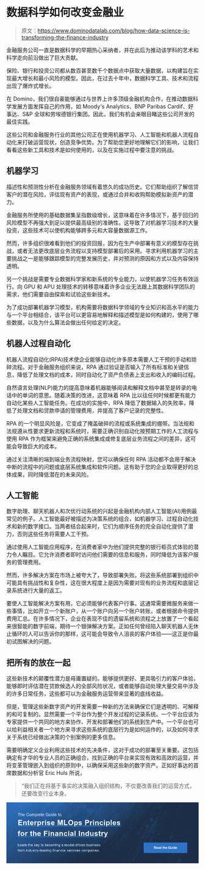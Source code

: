 # 数据科学如何改变金融业

> 原文：<https://www.dominodatalab.com/blog/how-data-science-is-transforming-the-finance-industry>

金融服务公司一直是数据科学的早期热心采纳者，并在此后为推动该学科的艺术和科学走向前沿做出了巨大贡献。

保险、银行和投资公司都从数百甚至数千个数据点中获取大量数据，以构建旨在实现最大增长和最小风险的模型。因此，在过去十年中，数据科学工具、技术和流程出现了爆炸式增长。

在 Domino，我们很自豪能够通过与世界上许多顶级金融机构合作，在推动数据科学发展方面发挥自己的作用，如 Moody's Analytics、BNP Paribas Cardif、好事达、S&P 全球和劳埃德银行集团。因此，我们有机会亲眼目睹这些公司开发的最佳实践。

这些公司和金融服务行业的其他公司正在使用机器学习、人工智能和机器人流程自动化来打破运营现状，创造竞争优势。为了帮助您更好地理解它们的影响，让我们看看这些新工具和技术是如何使用的，以及在实施过程中要注意的挑战。

## 机器学习

描述性和预测性分析在金融服务领域有着悠久的成功历史。它们帮助组织了解信贷客户的潜在风险，评估现有资产的表现，或通过合并和收购帮助模拟新资产的潜力。

金融服务所使用的基础数据集呈指数级增长，这意味着在许多情况下，基于回归的风险模型不再强大到足以提供最高级别的准确性。这导致了对机器学习技术的大量投资，这些技术可以使机构能够跨多元和大容量数据源工作。

然而，许多组织很难看到他们的投资回报，因为在生产中部署有意义的模型存在挑战，或者无法更改底层业务流程以支持模型部署后的采用。寻求利用机器学习的主要挑战之一是能够跟踪模型的完整发展历史，并对预测的原因和方式以及内容保持透明。

另一个挑战是需要专业数据科学家和新系统的专业能力，以使机器学习任务有效运行。向 GPU 和 APU 处理技术的转移意味着许多企业无法跟上其数据科学团队的需求，他们需要自由探索和试验这些新技术。

为了成功部署机器学习模型，机构需要将数据科学领域的专业知识和高水平的能力与一个平台相结合，该平台可以更容易地解释和描述模型是如何构建的，使用了哪些数据，以及为什么算法会做出任何给定的决定。

## 机器人过程自动化

机器人流程自动化(RPA)技术使企业能够自动化许多原本需要人工干预的手动和琐碎流程。对于金融服务组织来说，RPA 通过验证是否输入了所有标准和关键信息，降低了处理文档的成本，同时自动化了资产负债表上支出和收入的编码过程。

自然语言处理(NLP)能力的提高意味着机器能够阅读和解释文档中甚至是转录的电话中的单词的意思。随着决策的改进，这意味着 RPA 比以往任何时候都更有能力自动化某些人工智能任务。在成功的实施中，RPA 降低了数据输入的失败率，降低了处理文档和贷款申请的管理费用，并提高了客户记录的完整性。

RPA 的一个明显风险是，它变成了掩盖破碎的流程或系统集成的绷带。当法规和法规遵从性要求更新流程和系统时，需要正确识别自动化按预期工作的人工流程与使用 RPA 作为框架来避免正确的系统集成或修复底层业务流程之间的差异，这可能会导致巨大的成本。

通过关注清晰的端到端业务流程映射，您可以确保任何 RPA 活动都不会用于解决中断的流程中的问题或底层系统集成和软件问题。这有助于您的企业取得更好的总体成果，同时降低潜在的未来风险。

## 人工智能

数字助理、聊天机器人和次优行动系统的兴起是金融机构内部人工智能(AI)用例最常见的例子。人工智能最好被描述为决策系统的组合，如机器学习、过程自动化技术和新的数字接口。当两者结合起来时，它们为顺序任务的完全自动化提供了潜力，否则这些任务将需要人工干预。

通过使用人工智能应用程序，在消费者家中为他们提供完整的银行柜员式体验的潜力令人瞩目。它允许消费者即时访问他们需要的信息和服务，同时降低为该客户服务的管理费用。

然而，许多解决方案在市场上被夸大了，导致部署失败。将这些系统部署到组织中可能具有挑战性和复杂性，这在很大程度上是因为需要对现有的业务流程和底层记录系统进行大量的返工。

要使人工智能解决方案有用，它必须能够代表客户行事。这通常需要微服务来做一些事情，比如开立一个新账户，从一个账户向另一个账户转账，或者根据命令提供费用汇总。在许多情况下，企业在表现不佳的遗留系统和流程之上放置了一个看起来很智能的数字前端，期待一个银弹解决方案。正如任何曾经陷入聊天机器人无休止循环的人可以告诉你的那样，这可能会导致令人沮丧的客户体验——这正是你最初试图解决的问题。

## 把所有的放在一起

这些新技术的颠覆性潜力是毋庸置疑的。能够提供更好、更具吸引力的客户体验，能够即时评估潜在贷款候选人的全部风险状况，或者能够自动处理大量交易中涉及的许多日常任务，这些都可以为金融服务运营带来显著的底线收益。

但是，管理这些新数字资产的开发需要一种新的方法来确保它们是透明的、可解释的和可复制的。显然需要一个平台作为整个开发过程的记录系统。一个平台应该为专家提供一个共同的地方来协作、开发和部署他们的系统到生产中。一个平台也可以给利益相关者一个地方来寻求这些系统的底层行为是如何运作的，以及如何寻求关于系统已经做出决策的个别案例的更多信息。

需要明确定义企业利用这些技术的先决条件，这对于成功的部署至关重要。这包括确定有才华的专业人员的正确组合，找到正确的平台来实现有效和高效的运营，并将变革管理嵌入到组织的原则中，以确保采用这些新的数字资产。正如好事达的首席数据和分析官 Eric Huls 所说，

> “我们正在将基于事实的决策融入组织结构，不仅要改善我们的运营方式，还要改变行业本身。

[![The Complete Guide to  Enterprise MLOps Principles for the Financial Industry  Learn the key to becoming a model-driven business from industry-leading financial services companies. Read the Guide](img/e8c922b8a65e2df88959522276b2e3c2.png)](https://cta-redirect.hubspot.com/cta/redirect/6816846/5ca8e39a-ff34-4187-a24a-07d3c1e1b982)